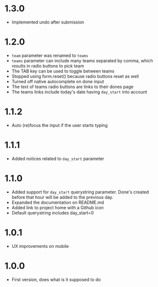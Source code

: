 # 1.3.0
- Implemented undo after submission

# 1.2.0
- `team` parameter was renamed to `teams`
- `teams` parameter can include many teams separated by comma, which results in radio buttons to pick team
- The TAB key can be used to toggle between teams
- Stopped using form.reset() because radio buttons reset as well
- Turned off native autocomplete on done input
- The text of teams radio buttons are links to their dones page
- The teams links include today's date having `day_start` into account

# 1.1.2
- Auto (re)focus the input if the user starts typing

# 1.1.1
- Added notices related to `day_start` parameter

# 1.1.0
- Added support for `day_start` querystring parameter. Done's created before that hour will be added to the previous day.
- Expanded the documentation on README.md
- Added link to project home with a Github icon 
- Default querystring includes day_start=0

# 1.0.1
- UX improvements on mobile

# 1.0.0
- First version, does what is it supposed to do